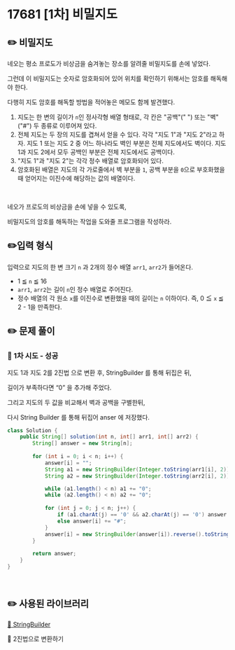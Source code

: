 # 17681 [1차] 비밀지도

## ✏️ **비밀지도**

네오는 평소 프로도가 비상금을 숨겨놓는 장소를 알려줄 비밀지도를 손에 넣었다. 

그런데 이 비밀지도는 숫자로 암호화되어 있어 위치를 확인하기 위해서는 암호를 해독해야 한다. 

다행히 지도 암호를 해독할 방법을 적어놓은 메모도 함께 발견했다.

1. 지도는 한 변의 길이가 `n`인 정사각형 배열 형태로, 각 칸은 "공백"(" ") 또는 "벽"("#") 두 종류로 이루어져 있다.
2. 전체 지도는 두 장의 지도를 겹쳐서 얻을 수 있다. 
각각 "지도 1"과 "지도 2"라고 하자. 
지도 1 또는 지도 2 중 어느 하나라도 벽인 부분은 전체 지도에서도 벽이다. 
지도 1과 지도 2에서 모두 공백인 부분은 전체 지도에서도 공백이다.
3. "지도 1"과 "지도 2"는 각각 정수 배열로 암호화되어 있다.
4. 암호화된 배열은 지도의 각 가로줄에서 벽 부분을 `1`, 
공백 부분을 `0`으로 부호화했을 때 
얻어지는 이진수에 해당하는 값의 배열이다.

<br>

네오가 프로도의 비상금을 손에 넣을 수 있도록, 

비밀지도의 암호를 해독하는 작업을 도와줄 프로그램을 작성하라.

## ✏️**입력 형식**

입력으로 지도의 한 변 크기 `n` 과 2개의 정수 배열 `arr1`, `arr2`가 들어온다.

- 1 ≦ `n` ≦ 16
- `arr1`, `arr2`는 길이 `n`인 정수 배열로 주어진다.
- 정수 배열의 각 원소 `x`를 이진수로 변환했을 때의 길이는 `n` 이하이다. 즉, 0 ≦ `x` ≦ 2 - 1을 만족한다.

## ✏️ 문제 풀이

### 📍 1차 시도 - 성공

지도 1과 지도 2를 2진법 으로 변환 후, StringBuilder 를 통해 뒤집은 뒤,

길이가 부족하다면 “0” 을 추가해 주었다.

그리고 지도의 두 값을 비교해서 벽과 공백을 구별한뒤,

다시 String Builder 를 통해 뒤집어 anser 에 저장했다.

```java
class Solution {
    public String[] solution(int n, int[] arr1, int[] arr2) {
        String[] answer = new String[n];
        
        for (int i = 0; i < n; i++) {
            answer[i] = "";
            String a1 = new StringBuilder(Integer.toString(arr1[i], 2)).reverse().toString();
            String a2 = new StringBuilder(Integer.toString(arr2[i], 2)).reverse().toString();

            while (a1.length() < n) a1 += "0";
            while (a2.length() < n) a2 += "0";
            
            for (int j = 0; j < n; j++) {
                if (a1.charAt(j) == '0' && a2.charAt(j) == '0') answer[i] += " ";
                else answer[i] += "#";
            }
            answer[i] = new StringBuilder(answer[i]).reverse().toString();
        }
        
        return answer;
    }
}
```

<br>

## ✏️ 사용된 라이브러리

[🔗 StringBuilder](https://github.com/choideakook/TIL/blob/main/Class%20%26%20Method/22-12-1%20String%20Builder.md)

🔗 2진법으로 변환하기